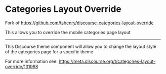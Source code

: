 # Categories Layout Override

Fork of https://github.com/tshenry/discourse-categories-layout-override

This allows you to override the mobile categories page layout

---

This Discourse theme component will allow you to change the layout style of the categories page for a specific theme

For more information see: https://meta.discourse.org/t/categories-layout-override/131098
